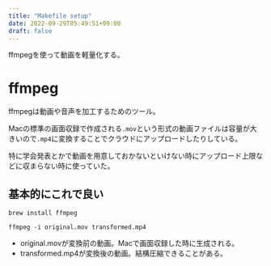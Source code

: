 ```yaml
---
title: "Makefile setup"
date: 2022-09-29T05:49:51+09:00
draft: false
---
```



ffmpegを使って動画を軽量化する。

# ffmpeg

ffmpegは動画や音声を加工するためのツール。

Macの標準の画面収録で作成される`.mov`という形式の動画ファイルは容量が大きいので`.mp4`に変換することでクラウドにアップロードしたりしている。

特に学会発表とかで動画を用意しておかないといけない時にアップロード上限などに収まらない時に使っていた。

## 基本的にこれで良い

```shell
brew install ffmpeg
```

```shell
ffmpeg -i original.mov transformed.mp4
```

- original.movが変換前の動画。Macで画面収録した時に生成される。
- transformed.mp4が変換後の動画。結構圧縮できることがある。
